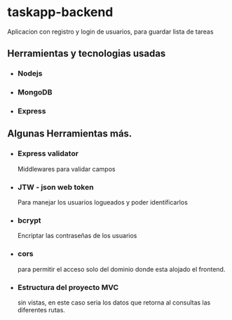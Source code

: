 # taskapp-backend

Aplicacion con registro y login de usuarios, para guardar lista de tareas

## Herramientas y tecnologias usadas

- ### Nodejs
- ### MongoDB
- ### Express

## Algunas Herramientas más.

- ### Express validator
  Middlewares para validar campos

- ### JTW - json web token
  Para manejar los usuarios logueados y poder identificarlos
- ### bcrypt
  Encriptar las contraseñas de los usuarios

- ### cors
  para permitir el acceso solo del dominio donde esta alojado el frontend.

- ### Estructura del proyecto MVC
  sin vistas, en este caso seria los datos que retorna al consultas las diferentes rutas.